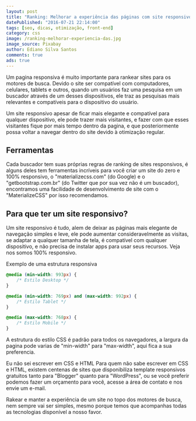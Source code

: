 ```yaml
---
layout: post
title: "Ranking: Melhorar a experiência das páginas com site responsivo"
datePublished: "2016-07-21 22:14:00"
tags: [seo, dicas, otimização, front-end]
category: css
image: /ranking-melhorar-experiencia-das.jpg
image_source: Pixabay
author: Ediano Silva Santos
comments: true
ads: true
---
```


Um pagina responsiva é muito importante para rankear sites para os motores de busca. Devido o site ser compatível com computadores, celulares, tablets e outros, quando um usuários faz uma pesquisa em um buscador através de um desses dispositivos, ele traz as pesquisas mais relevantes e compatíveis para o dispositivo do usuário.

Um site responsivo apesar de ficar mais elegante e compatível para qualquer dispositivo, ele pode trazer mais visitantes, e fazer com que esses visitantes fique por mais tempo dentro da pagina, e que posteriormente possa voltar a navegar dentro do site devido à otimização regular.

## Ferramentas
Cada buscador tem suas próprias regras de ranking de sites responsivos, é alguns deles tem ferramentas incríveis para você criar um site do zero e 100% responsivo, o "materializecss.com" (do Google) e o "getbootstrap.com.br" (do Twitter que por sua vez não é um buscador), encontramos uma facilidade de desenvolvimento de site com o "MaterializeCSS" por isso recomendamos.

## Para que ter um site responsivo?
Um site responsivo é tudo, alem de deixar as páginas mais elegante de navegação simples e leve, ele pode aumentar consideravelmente as visitas, se adaptar a qualquer tamanha de tela, é compatível com qualquer dispositivo, e não precisa de instalar apps para usar seus recursos. Veja nos somos 100% responsivo.

Exemplo de uma estrutura responsiva

```css
@media (min-width: 993px) {
    /* Estilo Desktop */
}

@media (min-width: 769px) and (max-width: 992px) {
    /* Estilo Tablet */
}

@media (max-width: 768px) {
    /* Estilo Mobile */
}
```

A estrutura do estilo CSS é padrão para todos os navegadores, a largura da pagina pode varias de "min-width" para "max-width", aqui fica a sua preferencia.

Eu não sei escrever em CSS e HTML
Para quem não sabe escrever em CSS e HTML, existem centenas de sites que disponibiliza template responsivos gratuitos tanto para "Blogger" quanto para "WordPress", ou se você preferir podemos fazer um orçamento para você, acesse a área de contato e nos envie um e-mail.

Rakear e manter a experiência de um site no topo dos motores de busca, nem sempre vai ser simples, mesmo porque temos que acompanhas todas as tecnologias disponível a nosso favor.